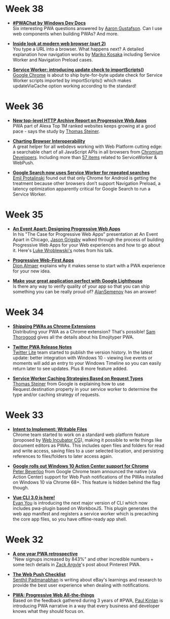 # Week 38

* [__#PWAChat by Windows Dev Docs__](https://twitter.com/WindowsDocs/status/1042111770528075776)  
Six interesting PWA questions answered by [Aaron Gustafson](https://twitter.com/AaronGustafson). Can I use web components when building PWAs? And more.

* [__Inside look at modern web browser (part 2)__](https://developers.google.com/web/updates/2018/09/inside-browser-part2)  
You type a URL into a browser. What happens next? A detailed explanation how navigation works by [Mariko Kosaka](https://developers.google.com/web/resources/contributors/kosamari) including Service Worker and Navigation Preload cases. 
 
* [__Service Worker: introducing update check to importScripts()__](https://docs.google.com/document/d/1p_2axsp96GfME5lE4Zd-p5ei80-9OD_brFUjLYyN8B0/edit)  
[Google Chrome](https://twitter.com/chromiumdev) is about to ship byte-for-byte update check for Service Worker scripts imported by importScripts() which makes updateViaCache option working according to the standard! 


# Week 36

* [__New top-level HTTP Archive Report on Progressive Web Apps__](https://medium.com/dev-channel/new-top-level-http-archive-report-on-progressive-web-apps-ba67f3084137)  
PWA part of Alexa Top 1M ranked websites keeps growing at a good pace - says the study by [Thomas Steiner](http://twitter.com/tomayac).

* [__Charting Browser Interoperability__](https://blog.chromium.org/2018/08/charting-browser-interoperability.html)  
A great helper for all webdevs working with Web Platform cutting edge: a searchable chart of all JavaScript APIs in all browsers from [Chromium Developers](https://twitter.com/ChromiumDev). Including more than [57 items](https://web-confluence.appspot.com/#!/catalog?releases=%5B%22Safari_11.1_OSX_10.13.4%22,%22Edge_17.17134_Windows_10.0%22,%22Firefox_61.0_Windows_10.0%22,%22Chrome_68.0.3440.75_Windows_10.0%22%5D&q=%22pushmanager%20or%20pushsubscription%20or%20serviceworker%22) related to ServiceWorker & WebPush. 
 
* [__Google Search now uses Service Worker for repeated searches__](https://venturebeat.com/2018/09/01/google-search-now-uses-service-worker-for-repeated-searches/)  
[Emil Protalinski](https://venturebeat.com/author/emil-protalinski/) found out that only Chrome for Android is getting the treatment because other browsers don’t support Navigation Preload, a latency optimization apparently critical for Google Search to run a Service Worker.


# Week 35

* [__An Event Apart: Designing Progressive Web Apps__](https://www.lukew.com/ff/entry.asp?1998)  
In his "The Case for Progressive Web Apps" presentation at An Event Apart in Chicago, [Jason Grigsby](http://twitter.com/grigs_talks) walked through the process of building Progressive Web Apps for your Web experiences and how to go about it. Here's [Luke Wroblewski's](http://twitter.com/lukew) notes from his talk.

* [__Progressive Web-First Apps__](https://medium.com/ben-and-dion/progressive-web-first-apps-6e35b35f073f)  
[Dion Almaer](https://twitter.com/dalmaer) explains why it makes sense to start with a PWA experience for your new idea. 
 
* [__Make your great application perfect with Google Lighthouse__](https://webagility.com/posts/make-your-great-application-perfect-with-google-lighthouse)  
Is there any way to verify quality of your app so that you can ship something you can be really proud of? [AlanSemenov](https://twitter.com/AlanSemenov) has an answer!
 

# Week 34

* [__Shipping PWAs as Chrome Extensions__](https://dev.to/samthor/shipping-pwas-as-chrome-extensions-3l5c)  
Distributing your PWA as a Chrome extension? That's possible! [Sam Thorogood](http://twitter.com/samthor) gives all the details about his Emojityper PWA.

* [__Twitter PWA Release Notes__](https://twitter.com/i/release_notes)  
[Twitter Lite](https://mobile.twitter.com/) team started to publish the version history. In the latest update: better integration with Windows 10 - viewing live events or moments will add an entry to your Windows Timeline so you can easily return later to see updates. Plus 8 more feature added. 
 
* [__Service Worker Caching Strategies Based on Request Types__](https://medium.com/dev-channel/service-worker-caching-strategies-based-on-request-types-57411dd7652c)  
[Thomas Steiner](https://medium.com/@steiner.thomas) from Google is explaining how to use Request.destination property in your service worker to determine the type and/or caching strategy of requests.


# Week 33

* [__Intent to Implement: Writable Files__](https://groups.google.com/a/chromium.org/forum/#!msg/blink-dev/U4rXcm5CE4Y/3XmVtoAPDwAJ)  
Chrome team started to work on a standard web platform feature (proposed by [Web Incubator CG](https://github.com/WICG)), making it possible to write things like document editors as PWAs. This includes open files and folders for read and write access, saving files to a user selected location, and persisting references to files/folders to later access again.

* [__Google rolls out Windows 10 Action Center support for Chrome__](https://windowsreport.com/google-chrome-windows-10-action-center-support/)  
[Peter Beverloo](https://twitter.com/beverloo/status/1027258639688654854) from Google Chrome team announced the native (via Action Center) support for Web Push notifications of the PWAs installed on Windows 10 via Chrome 68+. This feature is hidden behind the flag though.
 
* [__Vue CLI 3.0 is here!__](https://medium.com/the-vue-point/vue-cli-3-0-is-here-c42bebe28fbb)  
[Evan You](https://twitter.com/youyuxi) is introducing the next major version of CLI which now includes pwa-plugin based on WorkboxJS. This plugin generates the web app manifest and registers a service worker which is precaching the core app files, so you have offline-ready app shell.


# Week 32

* [__A one year PWA retrospective__](https://medium.com/@Pinterest_Engineering/a-one-year-pwa-retrospective-f4a2f4129e05)  
"New signups increased by 843%" and other incredible numbers + some tech details in [Zack Argyle](https://twitter.com/ZackArgyle)'s post about Pinterest PWA.

* [__The Web Push Checklist__](https://medium.com/@senthil_hi/the-web-push-checklist-3d7ee1225901)  
[Senthil Padmanabhan](https://twitter.com/senthil_hi) is writing about eBay's learnings and research to provide the best user experience when dealing with notifications.

* [__PWA: Progressive Web All-the-things__](https://paul.kinlan.me/pwa-progressive-web-all-the-things/)  
Based on the feedback gathered during 3 years of #PWA, [Paul Kinlan](https://twitter.com/Paul_Kinlan) is introducing PWA narrative in a way that every business and developer knows what they should focus on.
